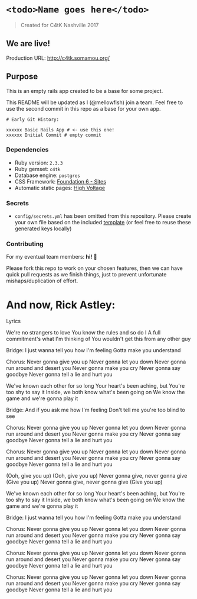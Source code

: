 # `<todo>Name goes here</todo>`
> Created for C4tK Nashville 2017

## We are live!

Production URL: http://c4tk.somamou.org/

## Purpose

This is an empty rails app created to be a base for some project.

This README will be updated as I (@mellowfish) join a team. Feel free to use the second commit in this repo as a base for your own app.

```
# Early Git History:

xxxxxx Basic Rails App # <- use this one!
xxxxxx Initial Commit # empty commit

```

### Dependencies

- Ruby version: `2.3.3`
- Ruby gemset: `c4tk`
- Database engine: `postgres`
- CSS Framework: [Foundation 6 - Sites](http://foundation.zurb.com/sites/docs/)
- Automatic static pages: [High Voltage](https://github.com/thoughtbot/high_voltage)

### Secrets

- `config/secrets.yml` has been omitted from this repository. Please create your own file based on the included [template](https://github.com/mellowfish/c4tk/blob/master/config/secrets.yml.bak) (or feel free to reuse these generated keys locally)

### Contributing

For my eventual team members: **hi!** 👋

Please fork this repo to work on your chosen features, then we can have quick pull requests as we finish things, just to prevent unfortunate mishaps/duplication of effort.

# And now, Rick Astley:

Lyrics

We're no strangers to love
You know the rules and so do I
A full commitment's what I'm thinking of
You wouldn't get this from any other guy

Bridge:
I just wanna tell you how I'm feeling
Gotta make you understand

Chorus:
Never gonna give you up
Never gonna let you down
Never gonna run around and desert you
Never gonna make you cry
Never gonna say goodbye
Never gonna tell a lie and hurt you

We've known each other for so long
Your heart's been aching, but
You're too shy to say it
Inside, we both know what's been going on
We know the game and we're gonna play it

Bridge:
And if you ask me how I'm feeling
Don't tell me you're too blind to see

Chorus:
Never gonna give you up
Never gonna let you down
Never gonna run around and desert you
Never gonna make you cry
Never gonna say goodbye
Never gonna tell a lie and hurt you

Chorus:
Never gonna give you up
Never gonna let you down
Never gonna run around and desert you
Never gonna make you cry
Never gonna say goodbye
Never gonna tell a lie and hurt you

(Ooh, give you up)
(Ooh, give you up)
Never gonna give, never gonna give
(Give you up)
Never gonna give, never gonna give
(Give you up)

We've known each other for so long
Your heart's been aching, but
You're too shy to say it
Inside, we both know what's been going on
We know the game and we're gonna play it

Bridge:
I just wanna tell you how I'm feeling
Gotta make you understand

Chorus:
Never gonna give you up
Never gonna let you down
Never gonna run around and desert you
Never gonna make you cry
Never gonna say goodbye
Never gonna tell a lie and hurt you

Chorus:
Never gonna give you up
Never gonna let you down
Never gonna run around and desert you
Never gonna make you cry
Never gonna say goodbye
Never gonna tell a lie and hurt you

Chorus:
Never gonna give you up
Never gonna let you down
Never gonna run around and desert you
Never gonna make you cry
Never gonna say goodbye
Never gonna tell a lie and hurt you